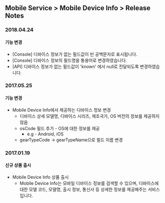 ## Mobile Service > Mobile Device Info > Release Notes

### 2018.04.24
#### 기능 변경 
* [Console] 디바이스 정보가 없는 필드값이 빈 공백문자로 표시됩니다. 
* [Console] 디바이스 정보의 필드명을 통용어로 변경하였습니다. 
* [API] 디바이스 정보가 없는 필드값이 'known' 에서 null로 전달되도록 변경하였습니다. 

### 2017.05.25
#### 기능 변경

* Mobile Device Info에서 제공하는 디바이스 정보 변경
    * 디바이스 상세 모델명, 디바이스 시리즈, 제조국가, OS 버전의 정보를 제공하지 않음
    * osCode 필드 추가 - OS에 대한 정보를 제공
        * e.g - Android, iOS
    * gearTypeCode → gearTypeName으로 필드 이름 변경

### 2017.01.19
#### 신규 상품 출시

* Mobile Device Info 상품 출시
    * Mobile Device Info는 모바일 디바이스 정보를 검색할 수 있으며, 디바이스에 대한 모델 코드, 모델명, 출시 정보, 통신사 등 상세한 정보를 제공해주는 서비스입니다.
